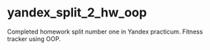 # yandex_split_2_hw_oop
Completed homework split number one in Yandex practicum. Fitness tracker using OOP.

